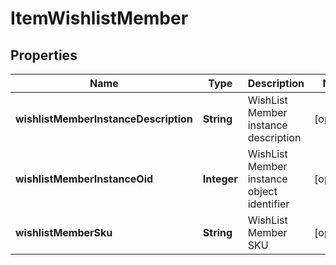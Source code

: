 

# ItemWishlistMember


## Properties

| Name | Type | Description | Notes |
|------------ | ------------- | ------------- | -------------|
|**wishlistMemberInstanceDescription** | **String** | WishList Member instance description |  [optional] |
|**wishlistMemberInstanceOid** | **Integer** | WishList Member instance object identifier |  [optional] |
|**wishlistMemberSku** | **String** | WishList Member SKU |  [optional] |



